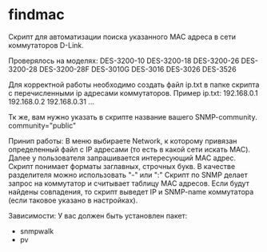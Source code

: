 # findmac
Скрипт для автоматизации поиска указанного MAC адреса в сети коммутаторов D-Link.

Проверялось на моделях: 
DES-3200-10
DES-3200-18
DES-3200-26
DES-3200-28
DES-3200-28F
DES-3010G
DES-3016
DES-3026
DES-3526
 
Для корректной работы необходимо создать файл ip.txt в папке скрипта с перечисленными ip адресами коммутаторов.
Пример ip.txt:
192.168.0.1
192.168.0.2
192.168.0.31
...

Тк же, вам нужно указать в скрипте название вашего SNMP-community. 
community="public"

Принип работы:
В меню выбираете Network, к которому привязан определенный файл с IP адресами (то есть в какой сети искать MAC). 
Далее у пользователя запрашивается интересующий MAC адрес. Скрипт понимает форматы заглавных, строчных букв. В качестве разделителя можно использовать "-" или ":"
Скрипт по SNMP делает запрос на коммутатор и считывает таблицу MAC адресов. Если будут найдены совпадения, то скрипт выведет IP и SNMP-name коммутатора (если таковое указано в настройках). 

Зависимости:
У вас должен быть установлен пакет:
- snmpwalk
- pv

